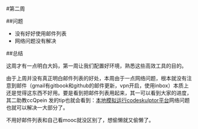 #第二周

##问题
- 没有好好使用邮件列表
- 网络问题没有解决

##总结

这周才有一点明白大妈，第一周让我们配置好环境，熟悉这些高效工具的目的。

由于上周并没有真正明白邮件列表的好处，本周由于一点网络问题，根本就没有注意到邮件（gmail有gitbook和github的邮件更新，vpn开启，使用inbox）本质上还是觉得这东西不好用。要是看到把邮件列表用起来，其一可以看到大家的进度，其二助教ccQpein 发的tip也就会看到：[本地模拟运行codeskulptor平台](https://groups.google.com/forum/#!topic/omooc/-O_yFte6GmE)网络问题也就可以解决一大部分了。

不用好邮件列表和自己看mooc就没区别了，想偷懒就又偷懒了。
